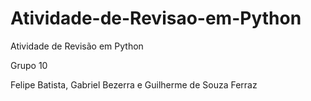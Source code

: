 # Atividade-de-Revisao-em-Python
Atividade de Revisão em Python


Grupo 10

Felipe Batista, Gabriel Bezerra e Guilherme de Souza Ferraz
